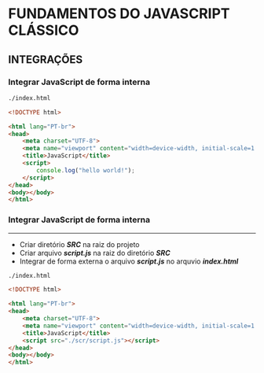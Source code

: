 # FUNDAMENTOS DO JAVASCRIPT CLÁSSICO

## INTEGRAÇÕES 

### Integrar JavaScript de forma interna

~~~ HTML
./index.html

<!DOCTYPE html>

<html lang="PT-br">
<head>
    <meta charset="UTF-8">
    <meta name="viewport" content="width=device-width, initial-scale=1.0">
    <title>JavaScript</title>
    <script>
        console.log("hello world!");
    </script>
</head>
<body></body>
</html>
~~~

### Integrar JavaScript de forma interna
***
- Criar diretório ***SRC*** na raiz do projeto
- Criar arquivo ***script.js*** na raiz do diretório ***SRC***
- Integrar de forma externa o arquivo ***script.js*** no arquvio ***index.html***

~~~ HTML
./index.html

<!DOCTYPE html>

<html lang="PT-br">
<head>
    <meta charset="UTF-8">
    <meta name="viewport" content="width=device-width, initial-scale=1.0">
    <title>JavaScript</title>
    <script src="./scr/script.js"></script>
</head>
<body></body>
</html>
~~~
